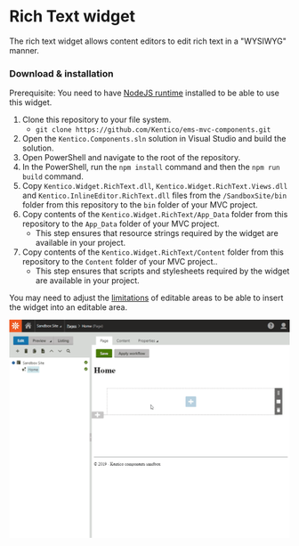 # Rich Text widget

The rich text widget allows content editors to edit rich text in a "WYSIWYG" manner.

### Download & installation
Prerequisite: You need to have [NodeJS runtime](https://nodejs.org/en/) installed to be able to use this widget.

1. Clone this repository to your file system.
    - `git clone https://github.com/Kentico/ems-mvc-components.git`
1. Open the `Kentico.Components.sln` solution in Visual Studio and build the solution.
1. Open PowerShell and navigate to the root of the repository.
1. In the PowerShell, run the `npm install` command and then the `npm run build` command.
1. Copy `Kentico.Widget.RichText.dll`, `Kentico.Widget.RichText.Views.dll` and `Kentico.InlineEditor.RichText.dll` files from the `/SandboxSite/bin` folder from this repository to the `bin` folder of your MVC project.
1. Copy contents of the `Kentico.Widget.RichText/App_Data` folder from this repository to the `App_Data` folder of your MVC project.
    - This step ensures that resource strings required by the widget are available in your project.
1. Copy contents of the `Kentico.Widget.RichText/Content` folder from this repository to the `Content` folder of your MVC project..
    - This step ensures that scripts and stylesheets required by the widget are available in your project.

You may need to adjust the [limitations](https://kentico.com/CMSPages/DocLinkMapper.ashx?version=latest&link=page_builder_editable_areas_mvc#CreatingpageswitheditableareasinMVC-Limitingwidgetsallowedinaneditablearea) of editable areas to be able to insert the widget into an editable area.

![Rich Text widget](/Kentico.Widget.RichText/RichTextWidget.gif)
